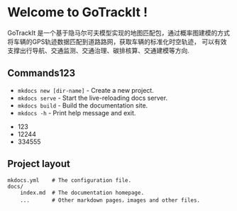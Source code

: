 # Welcome to GoTrackIt !

GoTrackIt 是一个基于隐马尔可夫模型实现的地图匹配包，通过概率图建模的方式将车辆的GPS轨迹数据匹配到道路路网，获取车辆的标准化时空轨迹， 可以有效支撑出行导航、交通监测、交通治理、碳排核算、交通建模等方向.


## Commands123

* `mkdocs new [dir-name]` - Create a new project.
* `mkdocs serve` - Start the live-reloading docs server.
* `mkdocs build` - Build the documentation site.
* `mkdocs -h` - Print help message and exit.

- 123
- 12244
- 334555


## Project layout

    mkdocs.yml    # The configuration file.
    docs/
        index.md  # The documentation homepage.
        ...       # Other markdown pages，images and other files.
